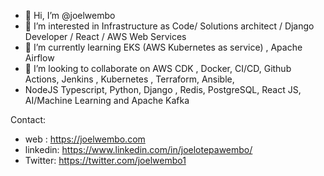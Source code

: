 - 👋 Hi, I’m @joelwembo
- 👀 I’m interested in Infrastructure as Code/ Solutions architect / Django Developer / React / AWS Web Services
- 🌱 I’m currently learning EKS (AWS Kubernetes as service) , Apache Airflow
- 💞️ I’m looking to collaborate on AWS CDK , Docker, CI/CD, Github Actions, Jenkins , Kubernetes , Terraform, Ansible,
-  NodeJS Typescript, Python, Django , Redis, PostgreSQL, React JS, AI/Machine Learning and Apache Kafka

<!---
joelwembo/joelwembo I am Joel Otepa Wembo Cloud platform solutions architect consultant offering an immense experience, diligent, intelligent and critical
technical skills to companies such as Dell, Apple Inc, UBA Bank, BIAO Bank France, Equity Bank, Sanmina SCI
and more. I specialize in building applications for financial, IT, and Security Software as services solutions using
AWS, Kubernetes, Docker, Python, Django, Terraform, SQL, Jenkins and NodeJS. I have achieved works in
both back-end, front-end and devops for commercial banking, Brokerage Firms, Investment Banking, Insurances
and blockchain; creating mobile apps, API Integration, ETL pipelines, CI/CD and cloud solutions architectures.
--->
Contact:
- web : https://joelwembo.com
- linkedin:   https://www.linkedin.com/in/joelotepawembo/
- Twitter:    https://twitter.com/joelwembo1
